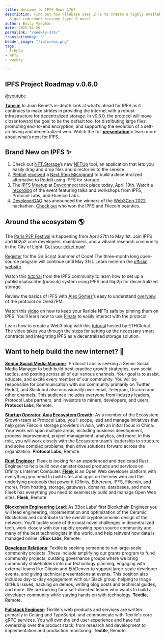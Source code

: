 ```yaml
---
title: Welcome to IPFS News 176!
description: Find out how Filebase uses IPFS to create a highly available, secure,
  & geo-redundant storage layer & more!
author: Emily Vaughan
date: 2022-04-20
permalink: "/weekly-175/"
translationKey: ''
header_image: "/ipfsnews.png"
tags:
- libp2p
- NFTs
- weekly

---
```

## **IPFS Project Roadmap v.0.6.0**

@[youtube](9rlPkY0HntE)

[**Tune in**](https://www.youtube.com/watch?v=9rlPkY0HntE) to Juan Benet’s in-depth look at what’s ahead for IPFS as it continues to make strides in providing the internet with a robust infrastructure for decentralized storage. In v0.6.0, the protocol will move closer toward the goal to be the default tool for distributing large files, promoting end-to-end encryption, and supporting the evolution of a self-archiving and decentralized web. Watch the full [**presentation**](https://www.youtube.com/watch?v=9rlPkY0HntE)to learn more about what’s next for IPFS.

## **Brand New on IPFS ✨**

1. Check out [NFT.Storage](https://nft.storage/)’s new [NFTUp](https://nft.storage/blog/post/2022-04-05-announcing-nftup/) tool, an application that lets you easily drag and drop files and directories to the service.
2. [Plebbit](https://plebbit.eth.link/#/) [received](https://medium.com/@plebbit/plebbit-receives-grant-from-protocol-labs-ipfs-eth2-filecoin-to-build-decentralized-reddit-3173413f274) a [Next Step Microgrant](https://github.com/ipfs/devgrants/issues/143) to build a decentralized alternative to Reddit using IPFS for storage.
3. The [IPFS Meetup](https://lu.ma/IPFS.Devconnect) at [Devconnect](https://devconnect.org/) took place today, April 19th. Watch a [recording](https://www.youtube.com/watch?v=mOJOHed_X_M) of the event featuring talks and workshops from IPFS, Protocol Labs, and Fluence Labs.
4. [DeveloperDAO](https://developerdao.notion.site/Getting-Started-with-Developer-DAO-2bddd332c51a4957b0b83f60f9fa4ebe) has announced the winners of the [Web3Con 2022](https://www.web3con.dev/hackathon) hackathon. [Check out](https://twitter.com/developer_dao/status/1515016114601795585?s=20&t=Tu7ARGECc7E47pjWlH0r2g) who won the IPFS and Filecoin bounties.

## **Around the ecosystem 🌎**

The [Paris P2P Festival](https://p2p.paris/en/#page-top) is happening from April 27th to May 1st. Join IPFS and lib2p2 core developers, maintainers, and a vibrant research community in the City of Light. [Get your ticket now](https://p2p.paris/en/event/festival-1/)!

[Register](https://gssoc.girlscript.tech/#card-1) for the GirlScript Summer of Code! The three-month long open-source program will continue until May 31st. Learn more on the [official website](https://gssoc.girlscript.tech/#about-gssoc).

Watch this [tutorial](https://www.youtube.com/watch?v=9pUqOhORsYI) from the IPFS community to learn how to set up a publish/subscribe (pubsub) system using IPFS and libp2p for decentralized storage.

Review the basics of IPFS with [Alex Gomez’](https://twitter.com/AlexWGomezz)s easy to understand [overview](https://www.one37pm.com/nft/what-is-ipfs) of the protocol on One37PM.

Watch this [video](https://www.youtube.com/watch?v=oAczLvgDnTg) on how to keep your Rarible NFTs safe by pinning them on IPFS. You’ll learn how to use [Pinata](https://www.pinata.cloud/) to easily interact with the protocol.

Learn how to create a Web3 blog with this [tutorial](https://www.youtube.com/watch?v=Pg54ouq3CjE) hosted by ETHGlobal. The video takes you through the steps for setting up the necessary smart contracts and integrating IPFS as a decentralized storage solution.

## **Want to help build the new internet? 💼**

[**Senior Social Media Manager**](https://boards.greenhouse.io/protocollabs/jobs/4282182004): Protocol Labs is seeking a Senior Social Media Manager to both build best-practice growth strategies, own social tactics, and posting across all of our various channels. Your goal is to assist, educate, and excite every member of our community. You will be responsible for communication with our community primarily on Twitter, Reddit, and Slack but also occasionally over email, Telegram, Discord and other channels. This audience includes everyone from industry leaders, Protocol Labs partners, and investors to miners, developers, and users. **Protocol Labs**, Remote.

[**Startup Operator, Asia Ecosystem Growth**](https://boards.greenhouse.io/protocollabs/jobs/4382529004)**:** As a member of the Ecosystem Growth team at Protocol Labs, you’ll scope, lead and manage initiatives that help grow Filecoin storage providers in Asia, with an initial focus in China. Your work will span multiple areas, including business development, process improvement, project management, analytics, and more. In this role, you will work closely with the Ecosystem team’s leadership to structure and solve complex problems, then drive solutions forward across the organization. **Protocol Labs**, Remote.

[**Rust Engineer**](https://angel.co/company/fleekhq/jobs/1505997-rust-engineer-remote): Fleek is looking for an experienced and dedicated Rust Engineer to help build new canister-based products and services on Dfinity's Internet Computer. [**Fleek**](https://fleek.co/) is an Open Web developer platform with everything you need to build sites and apps on the new web and the underlying protocols that power it (Dfinity, Ethereum, IPFS, Filecoin, and more). From hosting, storage, gateways, domains, databases, and more, Fleek has everything you need to seamlessly build and manage Open Web sites. **Fleek**, Remote.

[**Blockchain Engineering Lead**](https://jobs.lever.co/3box/bdbda170-a119-4842-84e8-e208b94f4c52): As 3Box Labs’ first Blockchain Engineer you will lead engineering, implementation and optimization of the Ceramic Blockchain and contribute to the overall cryptoeconomic design of the network. You'll tackle some of the most novel challenges in decentralized tech, work closely with our rapidly growing open source community and many of the best technologists in the world, and help reinvent how data is managed online. **3Box Labs**, Remote.

[**Developer Relations**](https://boards.greenhouse.io/textileio/jobs/4075619004): Textile is seeking someone to run large-scale community projects. These include amplifying our grants program to fund community projects, curating governance groups where we bring community stakeholders into our technology planning, engaging with external teams like Gitcoin and EthDenver to support large-scale developer events, and giving technical presentations at events. This position also includes day-to-day engagement with our Slack group, helping to triage GitHub issues, hacking on demos, writing blog posts and technical guides, and more. We are looking for a self-directed leader who wants to build a developer community while staying hands on with technology. **Textile**, Remote.

[**Fullstack Engineer**](https://boards.greenhouse.io/textileio/jobs/4017984004): Textile's web products and services are written primarily in Golang and TypeScript, and communicate with Textile's core gRPC services. You will own the end user experience and have full ownership over the product stack, from research and development to implementation and production monitoring. **Textile**, Remote.